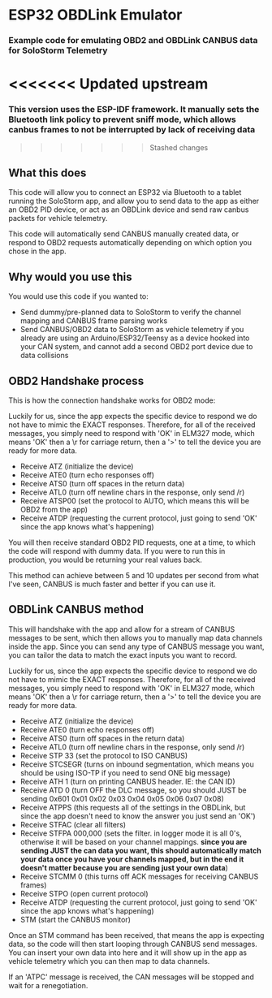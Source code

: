# ESP32 OBDLink Emulator
### Example code for emulating OBD2 and OBDLink CANBUS data for SoloStorm Telemetry

<<<<<<< Updated upstream
=======
### This version uses the ESP-IDF framework.  It manually sets the Bluetooth link policy to prevent sniff mode, which allows canbus frames to not be interrupted by lack of receiving data

>>>>>>> Stashed changes


## What this does
This code will allow you to connect an ESP32 via Bluetooth to a tablet running the SoloStorm app, and allow you to send data to the app as either an OBD2 PID device, or act as an OBDLink device and send raw canbus packets for vehicle telemetry.

This code will automatically send CANBUS manually created data, or respond to OBD2 requests automatically depending on which option you chose in the app.



## Why would you use this
You would use this code if you wanted to:

- Send dummy/pre-planned data to SoloStorm to verify the channel mapping and CANBUS frame parsing works
- Send CANBUS/OBD2 data to SoloStorm as vehicle telemetry if you already are using an Arduino/ESP32/Teensy as a device hooked into your CAN system, and cannot add a second OBD2 port device due to data collisions



## OBD2 Handshake process
This is how the connection handshake works for OBD2 mode:

Luckily for us, since the app expects the specific device to respond we do not have to mimic the EXACT responses.  Therefore, for all of the received messages, you simply need to respond with 'OK' in ELM327 mode, which means 'OK' then a \r for carriage return, then a '>' to tell the device you are ready for more data.

- Receive ATZ (initialize the device)
- Receive ATE0 (turn echo responses off)
- Receive ATS0 (turn off spaces in the return data)
- Receive ATL0 (turn off newline chars in the response, only send /r)
- Receive ATSP00 (set the protocol to AUTO, which means this will be OBD2 from the app)
- Receive ATDP (requesting the current protocol, just going to send 'OK' since the app knows what's happening)

You will then receive standard OBD2 PID requests, one at a time, to which the code will respond with dummy data.  If you were to run this in production, you would be returning your real values back.

This method can achieve between 5 and 10 updates per second from what I've seen, CANBUS is much faster and better if you can use it.



## OBDLink CANBUS method
This will handshake with the app and allow for a stream of CANBUS messages to be sent, which then allows you to manually map data channels inside the app.  Since you can send any type of CANBUS message you want, you can tailor the data to match the exact inputs you want to record.

Luckily for us, since the app expects the specific device to respond we do not have to mimic the EXACT responses.  Therefore, for all of the received messages, you simply need to respond with 'OK' in ELM327 mode, which means 'OK' then a \r for carriage return, then a '>' to tell the device you are ready for more data.

- Receive ATZ (initialize the device)
- Receive ATE0 (turn echo responses off)
- Receive ATS0 (turn off spaces in the return data)
- Receive ATL0 (turn off newline chars in the response, only send /r)
- Receive STP 33 (set the protocol to ISO CANBUS)
- Receive STCSEGR (turns on inbound segmentation, which means you should be using ISO-TP if you need to send ONE big message)
- Receive ATH 1 (turn on printing CANBUS header.  IE: the CAN ID)
- Receive ATD 0 (turn OFF the DLC message, so you should JUST be sending 0x601 0x01 0x02 0x03 0x04 0x05 0x06 0x07 0x08)
- Receive ATPPS (this requests all of the settings in the OBDLink, but since the app doesn't need to know the answer you just send an 'OK')
- Receive STFAC (clear all filters)
- Receive STFPA 000,000 (sets the filter.  in logger mode it is all 0's, otherwise it will be based on your channel mappings.  **since you are sending JUST the can data you want, this should automatically match your data once you have your channels mapped, but in the end it doesn't matter because you are sending just your own data**)
- Receive STCMM 0 (this turns off ACK messages for receiving CANBUS frames)
- Receive STPO (open current protocol)
- Receive ATDP (requesting the current protocol, just going to send 'OK' since the app knows what's happening)
- STM (start the CANBUS monitor)

Once an STM command has been received, that means the app is expecting data, so the code will then start looping through CANBUS send messages.  You can insert your own data into here and it will show up in the app as vehicle telemetry which you can then map to data channels.

If an 'ATPC' message is received, the CAN messages will be stopped and wait for a renegotiation.
